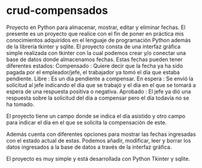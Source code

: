 # crud-compensados
Proyecto en Python para almacenar, mostrar, editar y eliminar fechas.
El presente es un proyecto que realice con el fin de poner en práctica mis conocimientos adquiridos en el lenguaje de programación Python además de la librería tkinter y sqlite.
El proyecto consta de una interfaz gráfica simple realizada con tkinter con la cual podemos crear y/o conectar una base de datos donde almacenamos fechas.
Estas fechas pueden tener diferentes estados:
Compensado : Quiere decir que la fecha ya ha sido pagada por el empleador/jefe, el trabajador ya tomó el día que estaba pendiente.
Libre : Es un dia pendiente a compensar.
En espera : Se envió la solicitud al jefe indicando el día que se trabajó y el día en el que se tomará a espera de una respuesta positiva o negativa.
Aprobado : El jefe ya dió una respuesta sobre la solicitud del día a compensar pero el día todavía no se ha tomado.

El proyecto tiene un campo donde se indica el día asistido y otro campo para indicar el día en el que se solicita la compensación de este.

Además cuenta con diferentes opciones para mostrar las fechas ingresadas con el estado actual de estas. Podemos añadir, modificar, leer y borrar los datos ingresados
a la base de datos a través de la interfaz gráfica.

El proyecto es muy simple y está desarrollada con Python Tkinter y sqlite.

